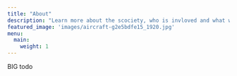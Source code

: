 ```yaml
---
title: "About"
description: "Learn more about the scociety, who is invloved and what we are working on"
featured_image: 'images/aircraft-g2e5bdfe15_1920.jpg'
menu:
  main:
    weight: 1
---
```


BIG todo
